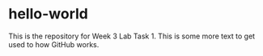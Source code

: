 # hello-world
This is the repository for Week 3 Lab Task 1.
This is some more text to get used to how GitHub works.
